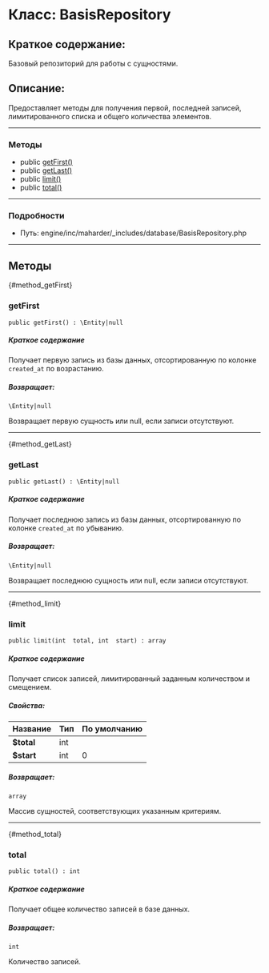 # Класс: BasisRepository

## Краткое содержание:

Базовый репозиторий для работы с сущностями.

## Описание:

Предоставляет методы для получения первой, последней записей, лимитированного списка и общего количества элементов.


---

### Методы

* public [getFirst()](#method_getFirst)
* public [getLast()](#method_getLast)
* public [limit()](#method_limit)
* public [total()](#method_total)

---

### Подробности

* Путь: engine/inc/maharder/_includes/database/BasisRepository.php

---

## Методы

[](){#method_getFirst}
### getFirst

```
public getFirst() : \Entity|null
```

##### Краткое содержание

Получает первую запись из базы данных, отсортированную по колонке `created_at` по возрастанию.

##### Возвращает:

```
\Entity|null
```
Возвращает первую сущность или null, если записи отсутствуют.

---

[](){#method_getLast}
### getLast

```
public getLast() : \Entity|null
```

##### Краткое содержание

Получает последнюю запись из базы данных, отсортированную по колонке `created_at` по убыванию.

##### Возвращает:

```
\Entity|null
```
Возвращает последнюю сущность или null, если записи отсутствуют.

---

[](){#method_limit}
### limit

```
public limit(int  total, int  start) : array
```

##### Краткое содержание

Получает список записей, лимитированный заданным количеством и смещением.

##### Свойства:

| Название | Тип | По умолчанию |
|----------|-----|----------|
| **$total** | int |  |
| **$start** | int | 0 |

##### Возвращает:

```
array
```
Массив сущностей, соответствующих указанным критериям.

---

[](){#method_total}
### total

```
public total() : int
```

##### Краткое содержание

Получает общее количество записей в базе данных.

##### Возвращает:

```
int
```
Количество записей.
